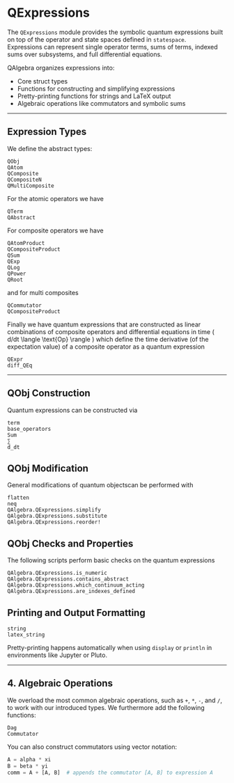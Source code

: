# QExpressions

The `QExpressions` module provides the symbolic quantum expressions built on top of the operator and state spaces defined in `statespace`.  
Expressions can represent single operator terms, sums of terms, indexed sums over subsystems, and full differential equations.

QAlgebra organizes expressions into:

- Core struct types
- Functions for constructing and simplifying expressions
- Pretty-printing functions for strings and LaTeX output
- Algebraic operations like commutators and symbolic sums

---

## Expression Types
We define the abstract types:
```@docs
QObj
QAtom
QComposite
QCompositeN
QMultiComposite
```

For the atomic operators we have 
```@docs
QTerm
QAbstract
```

For composite operators we have
```@docs
QAtomProduct
QCompositeProduct
QSum
QExp 
QLog
QPower
QRoot
```
and for multi composites
```@docs 
QCommutator
QCompositeProduct
```


Finally we have quantum expressions that are constructed as linear combinations of composite operators and differential equations in time \( d/dt \langle \text{Op} \rangle \) which define the time derivative (of the expectation value) of a composite operator as a quantum expression
```@docs
QExpr
diff_QEq
```

---

## QObj Construction 

Quantum expressions can be constructed via 
```@docs
term
base_operators
Sum
∑
d_dt
``` 
## QObj Modification
General modifications of quantum objectscan be performed with
```@docs
flatten
neq
QAlgebra.QExpressions.simplify
QAlgebra.QExpressions.substitute
QAlgebra.QExpressions.reorder!
```

## QObj Checks and Properties
The following scripts perform basic checks on the quantum expressions
```@docs
QAlgebra.QExpressions.is_numeric
QAlgebra.QExpressions.contains_abstract
QAlgebra.QExpressions.which_continuum_acting
QAlgebra.QExpressions.are_indexes_defined
```

##  Printing and Output Formatting
```@docs
string
latex_string
```

Pretty-printing happens automatically when using `display` or `println` in environments like Jupyter or Pluto.

---

## 4. Algebraic Operations
We overload the most common algebraic operations, such as `+`, `*`, `-`, and `/`, to work with our introduced types. We furthermore add the following functions:
```@docs
Dag
Commutator
```

You can also construct commutators using vector notation:

```julia
A = alpha * xi
B = beta * yi
comm = A + [A, B]  # appends the commutator [A, B] to expression A
```